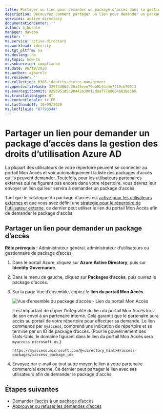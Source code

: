 ```yaml
---
title: Partager un lien pour demander un package d’accès dans la gestion des droits d’utilisation Azure AD – Azure Active Directory
description: Découvrez comment partager un lien pour demander un package d’accès dans la gestion des droits d’utilisation Azure Active Directory.
services: active-directory
documentationCenter: ''
author: ajburnle
manager: daveba
editor: ''
ms.service: active-directory
ms.workload: identity
ms.tgt_pltfrm: na
ms.devlang: na
ms.topic: how-to
ms.subservice: compliance
ms.date: 06/18/2020
ms.author: ajburnle
ms.reviewer: ''
ms.collection: M365-identity-device-management
ms.openlocfilehash: 32973d063c36a45eee79db0b4da4e7419cb70013
ms.sourcegitcommit: 829d951d5c90442a38012daaf77e86046018e5b9
ms.translationtype: HT
ms.contentlocale: fr-FR
ms.lasthandoff: 10/09/2020
ms.locfileid: "87798544"
---
```

# <a name="share-link-to-request-an-access-package-in-azure-ad-entitlement-management"></a>Partager un lien pour demander un package d’accès dans la gestion des droits d’utilisation Azure AD

La plupart des utilisateurs de votre répertoire peuvent se connecter au portail Mon Accès et voir automatiquement la liste des packages d’accès qu’ils peuvent demander. Toutefois, pour les utilisateurs partenaires externes qui ne figurent pas encore dans votre répertoire, vous devrez leur envoyer un lien qui leur servira à demander un package d'accès. 

Tant que le catalogue du package d'accès est [activé pour les utilisateurs externes](entitlement-management-catalog-create.md) et que vous avez défini une [stratégie pour le répertoire de l'utilisateur externe](entitlement-management-access-package-request-policy.md), ce dernier peut utiliser le lien du portail Mon Accès afin de demander le package d'accès.

## <a name="share-link-to-request-an-access-package"></a>Partager un lien pour demander un package d’accès

**Rôle prérequis :** Administrateur général, administrateur d’utilisateurs ou gestionnaire de package d’accès

1. Dans le portail Azure, cliquez sur **Azure Active Directory**, puis sur **Identity Governance**.

1. Dans le menu de gauche, cliquez sur **Packages d’accès**, puis ouvrez le package d'accès.

1. Sur la page Vue d’ensemble, copiez le **lien du portail Mon Accès**.

    ![Vue d’ensemble du package d’accès - Lien du portail Mon Accès](./media/entitlement-management-shared/my-access-portal-link.png)

    Il est important de copier l'intégralité du lien du portail Mon Accès lors de son envoi à un partenaire interne. Cela garantit que le partenaire aura accès au portail de votre répertoire pour effectuer sa demande. Le lien commence par `myaccess`, comprend une indication de répertoire et se termine par un ID de package d’accès.  (Pour le gouvernement des États-Unis, le domaine figurant dans le lien du portail Mon Accès sera `myaccess.microsoft.us`.)

    `https://myaccess.microsoft.com/@<directory_hint>#/access-packages/<access_package_id>`

1. Envoyez par e-mail ou tout autre moyen le lien à votre partenaire commercial externe. Ce dernier peut partager le lien avec ses utilisateurs afin de demander le package d'accès.

## <a name="next-steps"></a>Étapes suivantes

- [Demander l’accès à un package d’accès](entitlement-management-request-access.md)
- [Approuver ou refuser les demandes d’accès](entitlement-management-request-approve.md)